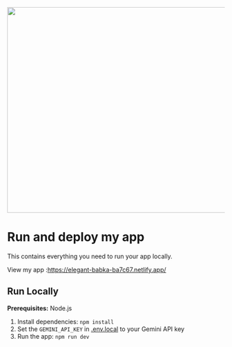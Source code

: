 <div align="center">
<img width="1200" height="475" alt="GHBanner" src="https://image.runwayaleph.ai/uploads/c2ebe315-f4fc-4b46-aaef-35091fbd8a69.png" />
</div>

# Run and deploy my app

This contains everything you need to run your app locally.

View my app :https://elegant-babka-ba7c67.netlify.app/

## Run Locally

**Prerequisites:**  Node.js


1. Install dependencies:
   `npm install`
2. Set the `GEMINI_API_KEY` in [.env.local](.env.local) to your Gemini API key
3. Run the app:
   `npm run dev`
